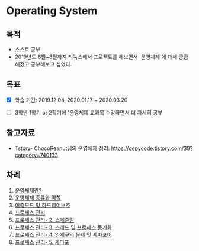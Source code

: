 # Operating System

## 목적
- 스스로 공부
- 2019년도 6월~8월까지 리눅스에서 프로젝트를 해보면서 '운영체제'에 대해 궁금해졌고 공부해보고 싶었다.

## 목표
- [x] 학습 기간: 2019.12.04,  2020.01.17 ~ 2020.03.20
- [ ] 3학년 1학기 or 2학기에 '운영체제'교과목 수강하면서 더 자세히 공부



## 참고자료
- Tstory- ChocoPeanut님의 운영체제 정리: <https://copycode.tistory.com/39?category=740133>

## 차례
1. [운영체제란?](https://github.com/Sang-Yeong/Study-Operating_System/blob/master/1.%20%EC%9A%B4%EC%98%81%EC%B2%B4%EC%A0%9C%EB%9E%80.md)
2. [운영체제 종류와 역할](https://github.com/Sang-Yeong/Study-Operating_System/blob/master/2.%20%EC%9A%B4%EC%98%81%EC%B2%B4%EC%A0%9C%20%EC%A2%85%EB%A5%98%EC%99%80%20%EC%97%AD%ED%95%A0.md)
3. [이중모드 및 하드웨어보호](https://github.com/Sang-Yeong/Study-Operating_System/blob/master/3.%20%EC%9D%B4%EC%A4%91%EB%AA%A8%EB%93%9C%20%EB%B0%8F%20%ED%95%98%EB%93%9C%EC%9B%A8%EC%96%B4%EB%B3%B4%ED%98%B8.md)
4. [프로세스 관리](https://github.com/Sang-Yeong/Study-Operating_System/blob/master/4.%20%ED%94%84%EB%A1%9C%EC%84%B8%EC%8A%A4%EA%B4%80%EB%A6%AC.md)
5. [프로세스 관리- 2. 스케줄링](https://github.com/Sang-Yeong/Study-Operating_System/blob/master/5.%20%ED%94%84%EB%A1%9C%EC%84%B8%EC%8A%A4%EA%B4%80%EB%A6%AC-2.%EC%8A%A4%EC%BC%80%EC%A4%84%EB%A7%81.md)
6. [프로세스 관리- 3. 스레드 및 프로세스 동기화](https://github.com/Sang-Yeong/Study-Operating_System/blob/master/6.%20%ED%94%84%EB%A1%9C%EC%84%B8%EC%8A%A4%EA%B4%80%EB%A6%AC-3.%20%EC%93%B0%EB%A0%88%EB%93%9C%20%EB%B0%8F%20%ED%94%84%EB%A1%9C%EC%84%B8%EC%8A%A4%20%EB%8F%99%EA%B8%B0%ED%99%94.md)
7. [프로세스 관리- 4. 임계구역 문제 및 세마포어](https://github.com/Sang-Yeong/Study-Operating_System/blob/master/7.%20%ED%94%84%EB%A1%9C%EC%84%B8%EC%8A%A4%EA%B4%80%EB%A6%AC-4.%20%EC%9E%84%EA%B3%84%EA%B5%AC%EC%97%AD%20%EB%AC%B8%EC%A0%9C%20%EB%B0%8F%20%EC%84%B8%EB%A7%88%ED%8F%AC%EC%96%B4.md)
8. [프로세스 관리- 5. 세마포](https://github.com/Sang-Yeong/Study-Operating_System/blob/master/7.%20%ED%94%84%EB%A1%9C%EC%84%B8%EC%8A%A4%EA%B4%80%EB%A6%AC-5.%20%EC%84%B8%EB%A7%88%ED%8F%AC.md)

